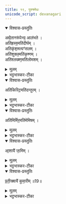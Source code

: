 ```yaml
---
title: १९, पुरुषमेधः
unicode_script: devanagari
---
```

<details open><summary>विश्वास-प्रस्तुतिः</summary>

अथै॒तानरू॑पेभ्य॒ आल॑भते ।  
अति॑ह्रस्व॒मति॑दीर्घम् ।  
अतिकृ॑श॒मत्यꣳ॑सलम् ।  
अति॑शुक्ल॒मति॑कृष्णम् ।  
अति॑श्लख्ष्ण॒मति॑लोमशम् ।  
</details>

<details><summary>मूलम्</summary>

अथै॒तानरू॑पेभ्य॒ आल॑भते ।  
अति॑ह्रस्व॒मति॑दीर्घम् ।  
अतिकृ॑श॒मत्यꣳ॑सलम् ।  
अति॑शुक्ल॒मति॑कृष्णम् ।  
अति॑श्लख्ष्ण॒मति॑लोमशम् ।  
</details>

<details><summary>भट्टभास्कर-टीका</summary>

1अथैतानित्यादि ॥ एतान् वक्ष्यमाणानतिह्रस्वादीन् पुरुषानरूपेभ्य आलभते । यथा कुत्सितः पुत्रोऽपुत्रः। एव कुत्सितमात्रमत्रापि नञाऽभिधीयते । अतिह्रस्वादयो गताः ।  
</details>

<details open><summary>विश्वास-प्रस्तुतिः</summary>

अति॑किरिट॒मति॑दन्तुरम् ।  
</details>

<details><summary>मूलम्</summary>

अति॑किरिट॒मति॑दन्तुरम् ।  
</details>

<details><summary>भट्टभास्कर-टीका</summary>

अतिकिरिटः अत्यल्पदन्तः ।  
अतिदन्तुरः अत्युन्नतदन्तः ।  
</details>

<details open><summary>विश्वास-प्रस्तुतिः</summary>

अति॑मिर्मिर॒मति॑मेमिषम् ।  
</details>

<details><summary>मूलम्</summary>

अति॑मिर्मिर॒मति॑मेमिषम् ।  
</details>

<details><summary>भट्टभास्कर-टीका</summary>

अतिमिर्मिरः अत्यर्थं निमिषन्निमिषद्दृष्टिः ।  
अतिमेमिषः सदा विस्फारिताक्षः स्तब्धदृष्टिः । मिषेर्यङ्लुगन्तात् पचाद्यच् ।  
</details>

<details open><summary>विश्वास-प्रस्तुतिः</summary>

आ॒शायै॑ जा॒मिम् ।  
</details>

<details><summary>मूलम्</summary>

आ॒शायै॑ जा॒मिम् ।  
</details>

<details><summary>भट्टभास्कर-टीका</summary>

आशायै बुद्धये जामिं अन्येनोढा अन्यस्मै दत्ता, विधवेत्यन्ये । या निवृत्ताधिकारा जामित्वं भजते ऊढदुहितेत्यपरे ।  
</details>

<details open><summary>विश्वास-प्रस्तुतिः</summary>

प्र॒ती॒ख्षायै॑ कुमा॒रीम् ॥19॥  
</details>

<details><summary>मूलम्</summary>

प्र॒ती॒ख्षायै॑ कुमा॒रीम् ॥19॥  
</details>

<details><summary>भट्टभास्कर-टीका</summary>

प्रतीक्षायै प्रत्यागमनार्थिन्यै ऋद्ध्यै कुमारीं अनूढां कन्यां, सा हि भर्तारं प्रतीक्षते ॥

इति श्री भट्टभास्करमिश्रविरचिते तैत्तिरीयब्राह्मणभाष्ये ज्ञानयज्ञाख्ये तृतीयेऽष्टके चतुर्थप्रपाठके पुरुषमेधे एकोनविंशोऽनुवाकः ॥

समाप्तश्च प्रपाठकः ॥  

</details>

